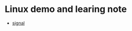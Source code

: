 # Linux demo and learing note
- [signal](https://github.com/chenDSEE/Linux-Learning/tree/main/signal)
